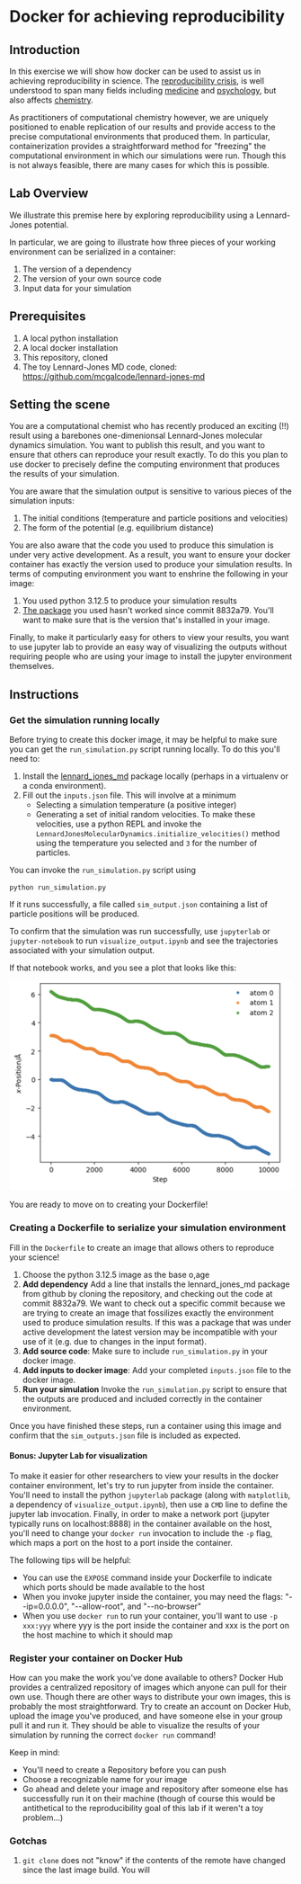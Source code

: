 # Docker for achieving reproducibility

## Introduction

In this exercise we will show how docker can be used to assist us in achieving reproducibility in science. The [reproducibility crisis](https://www.nature.com/articles/533452a), is well understood to span many fields including [medicine](https://journals.plos.org/plosmedicine/article/info%3Adoi%2F10.1371%2Fjournal.pmed.0020124) and [psychology](https://www.nature.com/articles/s44271-023-00003-2), but also affects [chemistry](https://www.chemistryworld.com/news/taking-on-chemistrys-reproducibility-problem/3006991.article).

As practitioners of computational chemistry however, we are uniquely positioned to enable replication of our results and provide access to the precise computational environments that produced them. In particular, containerization provides a straightforward method for "freezing" the computational environment in which our simulations were run. Though this is not always feasible, there are many cases for which this is possible.

## Lab Overview

We illustrate this premise here by exploring reproducibility using a Lennard-Jones potential.

In particular, we are going to illustrate how three pieces of your working environment can be serialized in a container:

1. The version of a dependency
2. The version of your own source code
3. Input data for your simulation

## Prerequisites

1. A local python installation
2. A local docker installation
3. This repository, cloned
4. The toy Lennard-Jones MD code, cloned: https://github.com/mcgalcode/lennard-jones-md

## Setting the scene

You are a computational chemist who has recently produced an exciting (!!) result using a barebones one-dimenionsal Lennard-Jones molecular dynamics simulation. You want to publish this result, and you want to ensure that others can reproduce your result exactly. To do this you plan to use docker to precisely define the computing environment that produces the results of your simulation.

You are aware that the simulation output is sensitive to various pieces of the simulation inputs:

1. The initial conditions (temperature and particle positions and velocities)
2. The form of the potential (e.g. equilibrium distance)

You are also aware that the code you used to produce this simulation is under very active development. As a result, you want to ensure your docker container has exactly the version used to produce your simulation results. In terms of computing environment you want to enshrine the following in your image:

1. You used python 3.12.5 to produce your simulation results
2. [The package](https://github.com/mcgalcode/lennard-jones-md) you used hasn't worked since commit 8832a79. You'll want to make sure that is the version that's installed in your image.

Finally, to make it particularly easy for others to view your results, you want to use jupyter lab to provide an easy way of visualizing the outputs without requiring people who are using your image to install the jupyter environment themselves.

## Instructions

### Get the simulation running locally

Before trying to create this docker image, it may be helpful to make sure you can get the `run_simulation.py` script running locally. To do this you'll need to:

1. Install the [lennard_jones_md](https://github.com/mcgalcode/lennard-jones-md) package locally (perhaps in a virtualenv or a conda environment).
2. Fill out the `inputs.json` file. This will involve at a minimum
    - Selecting a simulation temperature (a positive integer)
    - Generating a set of initial random velocities. To make these velocities, use a python REPL and invoke the `LennardJonesMolecularDynamics.initialize_velocities()` method using the temperature you selected and `3` for the number of particles.

You can invoke the `run_simulation.py` script using

```
python run_simulation.py
```

If it runs successfully, a file called `sim_output.json` containing a list of particle positions will be produced.

To confirm that the simulation was run successfully, use `jupyterlab` or `jupyter-notebook` to run `visualize_output.ipynb` and see the trajectories associated with your simulation output.

If that notebook works, and you see a plot that looks like this:

![Example simulation output](example_output.png "Example simulation output")

You are ready to move on to creating your Dockerfile!

### Creating a Dockerfile to serialize your simulation environment

Fill in the `Dockerfile` to create an image that allows others to reproduce your science!

1. Choose the python 3.12.5 image as the base o,age
2. **Add dependency**
Add a line that installs the lennard_jones_md package from github by cloning the repository, and checking out the code at commit 8832a79. We want to check out a specific commit because we are trying to create an image that fossilizes exactly the environment used to produce simulation results. If this was a package that was under active development the latest version may be incompatible with your use of it (e.g. due to changes in the input format).
3. **Add source code**: Make sure to include `run_simulation.py` in your docker image.
4. **Add inputs to docker image**: Add your completed `inputs.json` file to the docker image.
5. **Run your simulation** Invoke the `run_simulation.py` script to ensure that the outputs are produced and included correctly in the container environment.

Once you have finished these steps, run a container using this image and confirm that the `sim_outputs.json` file is included as expected.

#### Bonus: Jupyter Lab for visualization

To make it easier for other researchers to view your results in the docker container environment, let's try to run jupyter from inside the container. You'll need to install the python `jupyterlab` package (along with `matplotlib`, a dependency of `visualize_output.ipynb`), then use a `CMD` line to define the jupyter lab invocation. Finally, in order to make a network port (jupyter typically runs on localhost:8888) in the container available on the host, you'll need to change your `docker run` invocation to include the `-p` flag, which maps a port on the host to a port inside the container.

The following tips will be helpful:

- You can use the `EXPOSE` command inside your Dockerfile to indicate which ports should be made available to the host
- When you invoke jupyter inside the container, you may need the flags: "--ip=0.0.0.0", "--allow-root", and "--no-browser"
- When you use `docker run` to run your container, you'll want to use `-p xxx:yyy` where yyy is the port inside the container and xxx is the port on the host machine to which it should map

### Register your container on Docker Hub

How can you make the work you've done available to others? Docker Hub provides a centralized repository of images which anyone can pull for their own use. Though there are other ways to distribute your own images, this is probably the most straightforward. Try to create an account on Docker Hub, upload the image you've produced, and have someone else in your group pull it and run it. They should be able to visualize the results of your simulation by running the correct `docker run` command!

Keep in mind:

- You'll need to create a Repository before you can push
- Choose a recognizable name for your image
- Go ahead and delete your image and repository after someone else has successfully run it on their machine (though of course this would be antithetical to the reproducibility goal of this lab if it weren't a toy problem...)

### Gotchas

1. `git clone` does not "know" if the contents of the remote have changed since the last image build. You will
